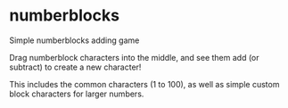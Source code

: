 # numberblocks
Simple numberblocks adding game

Drag numberblock characters into the middle, and see them add (or subtract) to create a new character!

This includes the common characters (1 to 100), as well as simple custom block characters for larger numbers.
